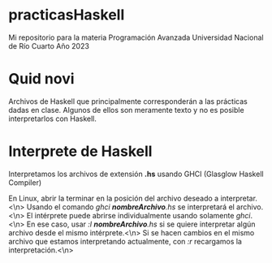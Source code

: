 # practicasHaskell
Mi repositorio para la materia Programación Avanzada
Universidad Nacional de Río Cuarto
Año 2023

# Quid novi
Archivos de Haskell que principalmente corresponderán a las prácticas dadas en clase.
Algunos de ellos son meramente texto y no es posible interpretarlos con Haskell.

# Interprete de Haskell
Interpretamos los archivos de extensión <b>.hs</b> usando GHCI (Glasglow Haskell Compiler)

En Linux, abrir la terminar en la posición del archivo deseado a interpretar. <\n>
Usando el comando <i>ghci <b>nombreArchivo</b>.hs</i> se interpretará el archivo.<\n>
El intérprete puede abrirse individualmente usando solamente <i>ghci</i>.<\n>
En ese caso, usar <i>:l <b>nombreArchivo</b>.hs</i> si se quiere interpretar algún archivo desde el mismo intérprete.<\n>
Si se hacen cambios en el mismo archivo que estamos interpretando actualmente, con <i>:r</i> recargamos la interpretación.<\n>

